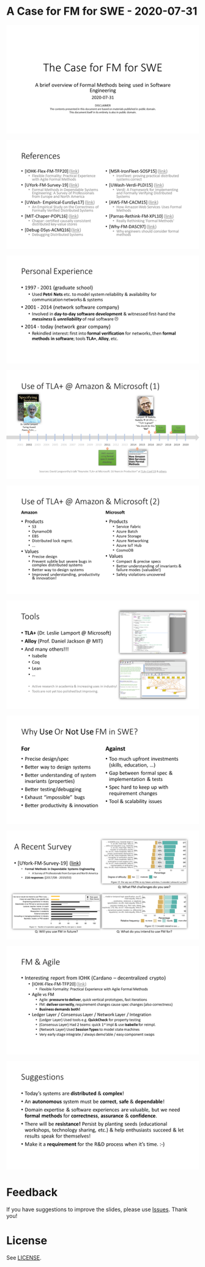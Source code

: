 # A Case for FM for SWE - 2020-07-31

![Slide01](img/p01.png)

![Slide02](img/p02.png)

![Slide03](img/p03.png)

![Slide04](img/p04.png)

![Slide05](img/p05.png)

![Slide06](img/p06.png)

![Slide07](img/p07.png)

![Slide08](img/p08.png)

![Slide09](img/p09.png)

![Slide10](img/p10.png)

# Feedback

If you have suggestions to improve the slides, please use [Issues](../../../issues). Thank you!

# License

See [LICENSE](../LICENSE).

